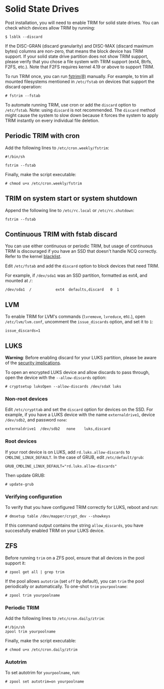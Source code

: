 # Solid State Drives

Post installation, you will need to enable TRIM for solid state drives. You can
check which devices allow TRIM by running:

```
$ lsblk --discard
```

If the DISC-GRAN (discard granularity) and DISC-MAX (discard maximum bytes)
columns are non-zero, that means the block device has TRIM support. If your
solid state drive partition does not show TRIM support, please verify that you
chose a file system with TRIM support (ext4, Btrfs, F2FS, etc.). Note that F2FS
requires kernel 4.19 or above to support TRIM.

To run TRIM once, you can run [fstrim(8)](https://man.voidlinux.org/fstrim.8)
manually. For example, to trim all mounted filesystems mentioned in `/etc/fstab`
on devices that support the discard operation:

```
# fstrim --fstab
```

To automate running TRIM, use cron or add the `discard` option to `/etc/fstab`.
Note: using `discard` is not recommended. The `discard` method might cause the
system to slow down because it forces the system to apply TRIM instantly on
every individual file deletion.

## Periodic TRIM with cron

Add the following lines to `/etc/cron.weekly/fstrim`:

```
#!/bin/sh

fstrim --fstab
```

Finally, make the script executable:

```
# chmod u+x /etc/cron.weekly/fstrim
```

## TRIM on system start or system shutdown

Append the following line to `/etc/rc.local` or `/etc/rc.shutdown`:

```
fstrim --fstab
```

## Continuous TRIM with fstab discard

You can use either continuous or periodic TRIM, but usage of continuous TRIM is
discouraged if you have an SSD that doesn't handle NCQ correctly. Refer to the
kernel
[blacklist](https://git.kernel.org/pub/scm/linux/kernel/git/torvalds/linux.git/tree/drivers/ata/libata-core.c?h=v5.8&id=bcf876870b95592b52519ed4aafcf9d95999bc9c#n3774).

Edit `/etc/fstab` and add the `discard` option to block devices that need TRIM.

For example, if `/dev/sda1` was an SSD partition, formatted as ext4, and mounted
at `/`:

```
/dev/sda1  /           ext4  defaults,discard   0  1
```

## LVM

To enable TRIM for LVM's commands (`lvremove`, `lvreduce`, etc.), open
`/etc/lvm/lvm.conf`, uncomment the `issue_discards` option, and set it to `1`:

```
issue_discards=1
```

## LUKS

**Warning**: Before enabling discard for your LUKS partition, please be aware of
the [security
implications](https://wiki.archlinux.org/index.php/Dm-crypt/Specialties#Discard/TRIM_support_for_solid_state_drives_(SSD)).

To open an encrypted LUKS device and allow discards to pass through, open the
device with the `--allow-discards` option:

```
# cryptsetup luksOpen --allow-discards /dev/sdaX luks
```

### Non-root devices

Edit `/etc/crypttab` and set the `discard` option for devices on the SSD. For
example, if you have a LUKS device with the name `externaldrive1`, device
`/dev/sdb2`, and password `none`:

```
externaldrive1  /dev/sdb2   none    luks,discard
```

### Root devices

If your root device is on LUKS, add `rd.luks.allow-discards` to
`CMDLINE_LINUX_DEFAULT`. In the case of GRUB, edit `/etc/default/grub`:

```
GRUB_CMDLINE_LINUX_DEFAULT="rd.luks.allow-discards"
```

Then update GRUB:

```
# update-grub
```

### Verifying configuration

To verify that you have configured TRIM correctly for LUKS, reboot and run:

```
# dmsetup table /dev/mapper/crypt_dev --showkeys
```

If this command output contains the string `allow_discards`, you have
successfully enabled TRIM on your LUKS device.

## ZFS

Before running `trim` on a ZFS pool, ensure that all devices in the pool support
it:

```
# zpool get all | grep trim
```

If the pool allows `autotrim` (set `off` by default), you can `trim` the pool
periodically or automatically. To one-shot `trim` `yourpoolname`:

```
# zpool trim yourpoolname
```

### Periodic TRIM

Add the following lines to `/etc/cron.daily/ztrim`:

```
#!/bin/sh
zpool trim yourpoolname
```

Finally, make the script executable:

```
# chmod u+x /etc/cron.daily/ztrim
```

### Autotrim

To set autotrim for `yourpoolname`, run:

```
# zpool set autotrim=on yourpoolname
```
